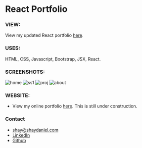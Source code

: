 # React Portfolio

### VIEW:
View my updated React portfolio [here](https://shaydaniel7.github.io/react-portfolio "Link to updated portfolio").

### USES:
HTML, CSS, Javascript, Bootstrap, JSX, React.

### SCREENSHOTS: 
![home](https://user-images.githubusercontent.com/67557233/103484879-f5485400-4da6-11eb-8976-74e89c2f2246.png)
![ss1](https://user-images.githubusercontent.com/67557233/103484881-f5e0ea80-4da6-11eb-8069-b39b075a17e3.png)
![proj](https://user-images.githubusercontent.com/67557233/103484880-f5e0ea80-4da6-11eb-9ed4-c2593250361b.png)
![about](https://user-images.githubusercontent.com/67557233/103484877-f24d6380-4da6-11eb-91a1-a7b5740d830a.png)

### WEBSITE:
* View my online portfolio [here](http://www.shaydaniel.com "Link to online portfolio").  This is still under construction.

### Contact
* shay@shaydaniel.com
* [LinkedIn](linkedin.com/in/shay-daniel-10b8b71ab "Link to LinkedIn page")
* [Github](github.io/shaydaniel7 "Link to Github page")



